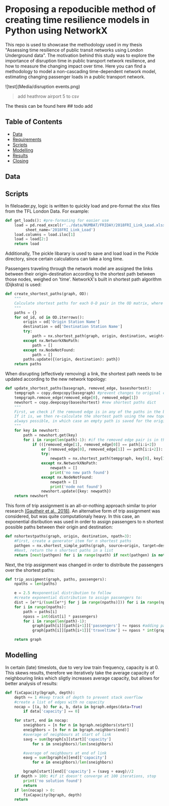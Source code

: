 # Proposing a repoducible method of creating time resilience models in Python using NetworkX
This repo is used to showcase the methodology used in my thesis "Assessing time resilience of public transit networks using London Underground data". The motivation behind this study was to explore the importance of disruption time in public transport network resilience, and how to measure the changing impact over time. Here you can find a methodology to model a non-cascading time-dependent network model, estimating changing passenger loads in a public transport network. 

![test](Media/disruption events.png)
> add heathrow airport 5 to csv

The thesis can be found here ## todo add

## Table of Contents
- [Data](#data)
- [Requirements](#requirements)
- [Scripts](#Scripts)
- [Modelling](#modelling)
- [Results](#Results)
- [Closing](#closing)

## Data

## Scripts
In fileloader.py, logic is written to quickly load and pre-format the xlsx files from the TFL London Data. 
For example: 
```python
def get_loads(): #pre-formating for easier use
    load = pd.read_excel(r'../data/NUMBAT/FRIDAY/2018FRI_Link_Load.xlsx',
         sheet_name='2018FRI_Link_Load')
    load.columns = load.iloc[1] 
    load = load[2:]
    return load
```

Additionally, The pickle libarary is used to save and load load in the Pickle directory, since certain calculations can take a long time.

Passengers traveling through the network model are assigned the links between their origin-destination according to the shortest path between those nodes, weighed on 'time'. NetworkX's built in shortest path algorithm (Dijkstra) is used: 

```python 
def create_shortest_paths(graph, OD):
    """
    Calculate shortest paths for each O-D pair in the OD matrix, where possible. 
    """
    paths = {}
    for od_id, od in OD.iterrows():
        origin = od['Origin Station Name']
        destination = od['Destination Station Name']
        try:             
            path = nx.shortest_path(graph, origin, destination, weight='time') 
        except nx.NetworkXNoPath: 
            path = []
        except nx.NodeNotFound:
            path = []
        paths.update({(origin, destination): path})
    return paths
```

When disrupting (effectively removing) a link, the shortest path needs to be updated according to the new network topology: 

``` python
def update_shortest_paths(basegraph, removed_edge, baseshortest):
    tempgraph = copy.deepcopy(basegraph) #prevent changes to original copy of graph
    tempgraph.remove_edge(removed_edge[0], removed_edge[1])
    newshort = copy.deepcopy(baseshortest) #new shortest paths dict
    """
    First, we check if the removed edge is in any of the paths in the base shortest path dict.
    If it is, we then re-calculate the shortest path using the new topology. This is not
    always possible, in which case an empty path is saved for the origin-destination pair. 
    """
    for key in newshort:
        path = newshort.get(key)
        for i in range(len(path)-1): #if the removed edge pair is in the shortest path, recalculate it. 
            if (([removed_edge[1], removed_edge[0]] == path[i:i+2]) 
                or [removed_edge[0], removed_edge[1]] == path[i:i+2]):
                try:
                    newpath = nx.shortest_path(tempgraph, key[0], key[1], weight='time')
                except nx.NetworkXNoPath: 
                    newpath = []
                    print('no new path found')
                except nx.NodeNotFound:
                    newpath = []
                    print('node not found')
                newshort.update({key: newpath})
    return newshort
```

This form of trip assignment is an all-or-nothing approach similar to prior research [(Gautheir et al., 2018)](https://journals.sagepub.com/doi/abs/10.1177/0361198118792115?journalCode=trra). An alternative form of trip assignment was considered, but was quite computationaly heavy. In this case, an exponential disribution was used in order to assign passengers to n shortest possible paths between their origin and destination: 

```python
def nshortestpaths(graph, origin, destination, npath=3):
    #First, create a generator item for n shortest paths
    pathgen = nx.shortest_simple_paths(graph, source=origin, target=destination, weight='time') 
    #Next, return the n shortest paths in a list
    return [next(pathgen) for i in range(npath) if next(pathgen) is not None] 
```
Next, the trip assignment was changed in order to distribute the passengers over the shortest paths: 

```python
def trip_assigment(graph, paths, passengers):
    npaths = len(paths)

    e = 2.5 #exponential distribution to follow
    #create exponential distribution to assign passengers to:
    dist = [e**i/(sum([e**j for j in range(npaths)])) for i in range(npaths)][::-1] 
    for i in range(npaths):
        path = paths[i]
        npass = int(dist[i] * passengers)
        for i in range(len(path)-1): 
            graph[path[i]][path[i+1]]['passengers'] += npass #adding passengers
            graph[path[i]][path[i+1]]['traveltime'] += npass * int(graph[path[i]][path[i+1]]['time']) 

    return graph
```

## Modelling
In certain (late) timeslots, due to very low train frequency, capacity is at 0. This skews results, therefore we iteratively take the average capacity of neighbouring links which sligtly increases average capacity, but allows for better analysis of results: 
```python
def fixCapacity(bgraph, depth):
    depth += 1 #keep track of depth to prevent stack overflow
    #create a list of edges with no capacity
    nocap = [(a, b) for a, b, data in bgraph.edges(data=True) 
        if data['capacity'] == 0] 

    for start, end in nocap:
        sneighbors = [n for n in bgraph.neighbors(start)] 
        eneighbors = [n for n in bgraph.neighbors(end)]
        #average of neighbours at start of link
        savg = sum(bgraph[s][start]['capacity'] 
            for s in sneighbors)/len(sneighbors) 

        #average of neighbours at end of link
        eavg = sum(bgraph[e][end]['capacity'] 
            for e in eneighbors)/len(sneighbors) 

        bgraph[start][end]['capacity'] = (savg + eavg)//2
    if depth > 100: #if it doesn't converge at 100 iterations, stop
        print('no solution found')
        return
    if len(nocap) > 0: 
        fixCapacity(bgraph, depth)
    return
```

